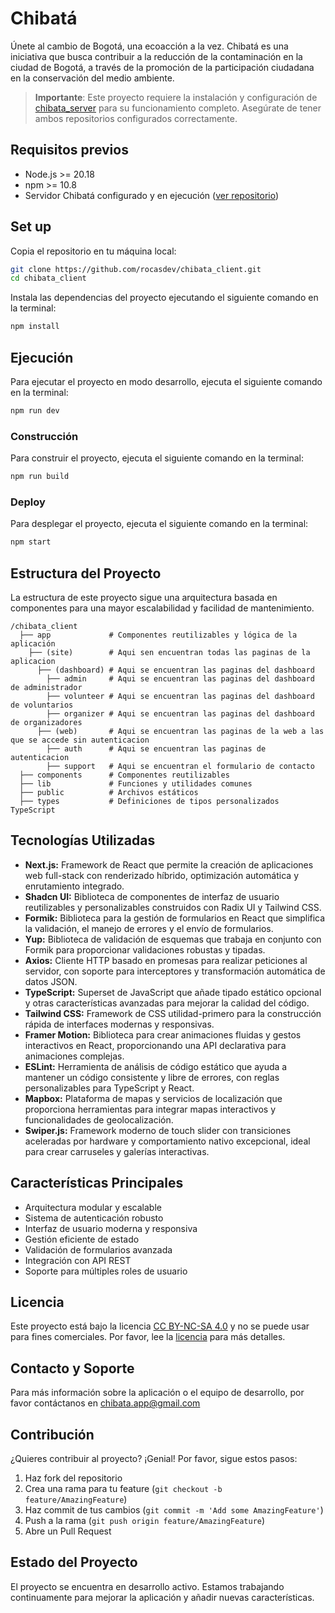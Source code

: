 # Chibatá

Únete al cambio de Bogotá, una ecoacción a la vez. Chibatá es una iniciativa que busca contribuir a la reducción de la contaminación en la ciudad de Bogotá, a través de la promoción de la participación ciudadana en la conservación del medio ambiente.

> **Importante**: Este proyecto requiere la instalación y configuración de [chibata_server](https://github.com/rocasdev/chibata_server.git) para su funcionamiento completo. Asegúrate de tener ambos repositorios configurados correctamente.

## Requisitos previos

- Node.js >= 20.18
- npm >= 10.8
- Servidor Chibatá configurado y en ejecución ([ver repositorio](https://github.com/rocasdev/chibata_server.git))

## Set up

Copia el repositorio en tu máquina local:

```bash
git clone https://github.com/rocasdev/chibata_client.git
cd chibata_client
```

Instala las dependencias del proyecto ejecutando el siguiente comando en la terminal:

```bash
npm install
```

## Ejecución

Para ejecutar el proyecto en modo desarrollo, ejecuta el siguiente comando en la terminal:

```bash
npm run dev
```

### Construcción

Para construir el proyecto, ejecuta el siguiente comando en la terminal:

```bash
npm run build
```

### Deploy

Para desplegar el proyecto, ejecuta el siguiente comando en la terminal:

```bash
npm start
```

## Estructura del Proyecto

La estructura de este proyecto sigue una arquitectura basada en componentes para una mayor escalabilidad y facilidad de mantenimiento.

```plaintext
/chibata_client
  ├── app             # Componentes reutilizables y lógica de la aplicación
    ├── (site)        # Aqui sen encuentran todas las paginas de la aplicacion
      ├── (dashboard) # Aqui se encuentran las paginas del dashboard
        ├── admin     # Aqui se encuentran las paginas del dashboard de administrador
        ├── volunteer # Aqui se encuentran las paginas del dashboard de voluntarios
        ├── organizer # Aqui se encuentran las paginas del dashboard de organizadores
      ├── (web)       # Aqui se encuentran las paginas de la web a las que se accede sin autenticacion
        ├── auth      # Aqui se encuentran las paginas de autenticacion
        ├── support   # Aqui se encuentran el formulario de contacto
  ├── components      # Componentes reutilizables
  ├── lib             # Funciones y utilidades comunes
  ├── public          # Archivos estáticos
  ├── types           # Definiciones de tipos personalizados TypeScript
```

## Tecnologías Utilizadas

- **Next.js:** Framework de React que permite la creación de aplicaciones web full-stack con renderizado híbrido, optimización automática y enrutamiento integrado.
- **Shadcn UI:** Biblioteca de componentes de interfaz de usuario reutilizables y personalizables construidos con Radix UI y Tailwind CSS.
- **Formik:** Biblioteca para la gestión de formularios en React que simplifica la validación, el manejo de errores y el envío de formularios.
- **Yup:** Biblioteca de validación de esquemas que trabaja en conjunto con Formik para proporcionar validaciones robustas y tipadas.
- **Axios:** Cliente HTTP basado en promesas para realizar peticiones al servidor, con soporte para interceptores y transformación automática de datos JSON.
- **TypeScript:** Superset de JavaScript que añade tipado estático opcional y otras características avanzadas para mejorar la calidad del código.
- **Tailwind CSS:** Framework de CSS utilidad-primero para la construcción rápida de interfaces modernas y responsivas.
- **Framer Motion:** Biblioteca para crear animaciones fluidas y gestos interactivos en React, proporcionando una API declarativa para animaciones complejas.
- **ESLint:** Herramienta de análisis de código estático que ayuda a mantener un código consistente y libre de errores, con reglas personalizables para TypeScript y React.
- **Mapbox:** Plataforma de mapas y servicios de localización que proporciona herramientas para integrar mapas interactivos y funcionalidades de geolocalización.
- **Swiper.js:** Framework moderno de touch slider con transiciones aceleradas por hardware y comportamiento nativo excepcional, ideal para crear carruseles y galerías interactivas.

## Características Principales

- Arquitectura modular y escalable
- Sistema de autenticación robusto
- Interfaz de usuario moderna y responsiva
- Gestión eficiente de estado
- Validación de formularios avanzada
- Integración con API REST
- Soporte para múltiples roles de usuario

## Licencia

Este proyecto está bajo la licencia [CC BY-NC-SA 4.0](https://creativecommons.org/licenses/by-nc-sa/4.0/) y no se puede usar para fines comerciales. Por favor, lee la [licencia](LICENSE) para más detalles.

## Contacto y Soporte

Para más información sobre la aplicación o el equipo de desarrollo, por favor contáctanos en chibata.app@gmail.com

## Contribución

¿Quieres contribuir al proyecto? ¡Genial! Por favor, sigue estos pasos:

1. Haz fork del repositorio
2. Crea una rama para tu feature (`git checkout -b feature/AmazingFeature`)
3. Haz commit de tus cambios (`git commit -m 'Add some AmazingFeature'`)
4. Push a la rama (`git push origin feature/AmazingFeature`)
5. Abre un Pull Request

## Estado del Proyecto

El proyecto se encuentra en desarrollo activo. Estamos trabajando continuamente para mejorar la aplicación y añadir nuevas características.